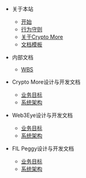 - 关于本站

  - [开始](zh-cn/QuickStart.md)
  - [行为守则](zh-cn/CodeOfConduct.md)
  - [关于Crypto More](zh-cn/AboutCryptoMore.md)
  - [文档模板](zh-cn/DocumentTemplate.md)

- 内部文档

  - [WBS](zh-cn/internal/WBS.md)

- Crypto More设计与开发文档

  - [业务目标](zh-cn/saas/ProductTarget.md)
  - [系统架构](zh-cn/saas/SystemArchitecture.md)

- Web3Eye设计与开发文档

  - [业务目标](zh-cn/web3eye/ProductTarget.md)
  - [系统架构](zh-cn/web3eye/SystemArchitecture.md)

- FIL Peggy设计与开发文档

  - [业务目标](zh-cn/peggy/ProductTarget.md)
  - [系统架构](zh-cn/peggy/SystemArchitecture.md)
